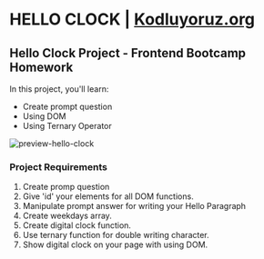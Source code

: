 # HELLO CLOCK | [Kodluyoruz.org](https://www.kodluyoruz.org/)

## Hello Clock Project - Frontend Bootcamp Homework

In this project, you'll learn:
- Create prompt question
- Using DOM
- Using Ternary Operator

![preview-hello-clock](https://github.com/emrahsusam/Hello-Clock/blob/16400972c3526b092758fc31c7da21e787a70e18/Kodluyoruz%20Javascript%20Saat%20%C3%96devi.gif)


### Project Requirements

1. Create promp question
2. Give 'id' your elements for all DOM functions.
3. Manipulate prompt answer for writing your Hello Paragraph 
4. Create weekdays array.
5. Create digital clock function.
6. Use ternary function for double writing character.
7. Show digital clock on your page with using DOM.
